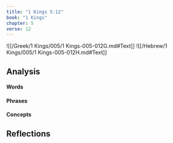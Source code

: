 ```yaml
---
title: "1 Kings 5:12"
book: "1 Kings"
chapter: 5
verse: 12
---
```

![[/Greek/1 Kings/005/1 Kings-005-012G.md#Text]]
![[/Hebrew/1 Kings/005/1 Kings-005-012H.md#Text]]

## Analysis

#### Words

#### Phrases

#### Concepts

## Reflections
